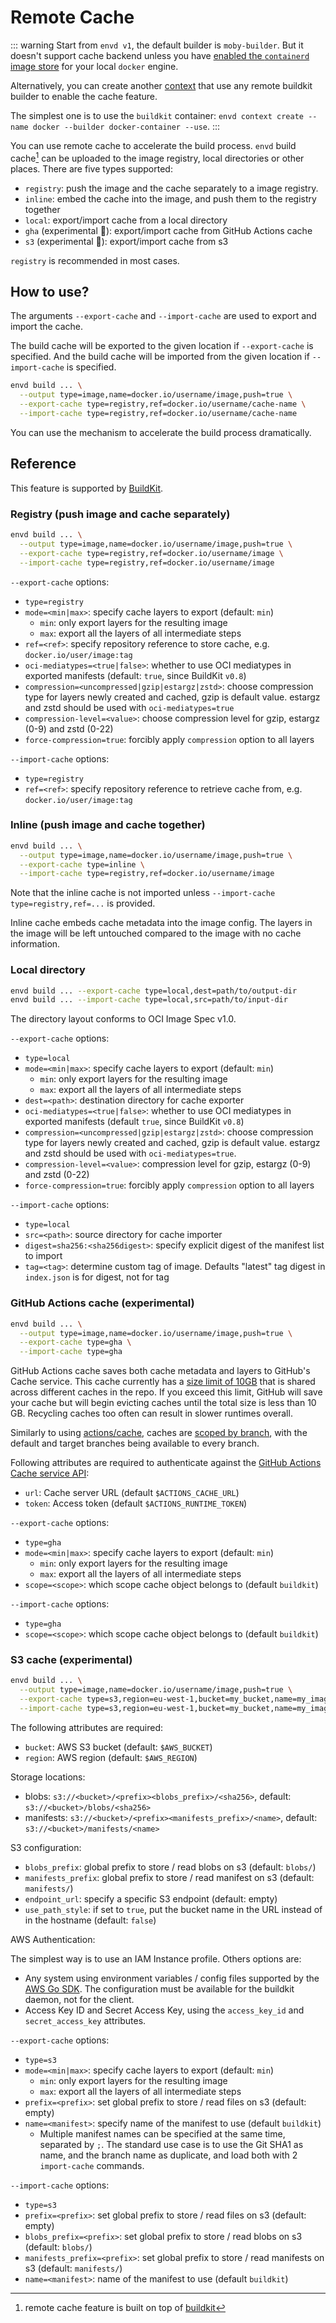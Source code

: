 # Remote Cache

::: warning
Start from `envd v1`, the default builder is `moby-builder`. But it doesn't support cache backend unless you have [enabled the `containerd` image store](https://docs.docker.com/engine/storage/containerd/) for your local `docker` engine.

Alternatively, you can create another [context](context) that use any remote buildkit builder to enable the cache feature.

The simplest one is to use the `buildkit` container: `envd context create --name docker --builder docker-container --use`.
:::

You can use remote cache to accelerate the build process. `envd` build cache[^1] can be uploaded to the image registry, local directories or other places. There are five types supported:

- `registry`: push the image and the cache separately to a image registry.
- `inline`: embed the cache into the image, and push them to the registry together
- `local`: export/import cache from a local directory
- `gha` (experimental 🧪): export/import cache from GitHub Actions cache
- `s3` (experimental 🧪): export/import cache from s3

`registry` is recommended in most cases.

[^1]: remote cache feature is built on top of [buildkit](https://github.com/moby/buildkit#export-cache)

## How to use?

The arguments `--export-cache` and `--import-cache` are used to export and import the cache. 

The build cache will be exported to the given location if `--export-cache` is specified. And the build cache will be imported from the given location if `--import-cache` is specified.

```bash
envd build ... \
  --output type=image,name=docker.io/username/image,push=true \
  --export-cache type=registry,ref=docker.io/username/cache-name \
  --import-cache type=registry,ref=docker.io/username/cache-name
```

You can use the mechanism to accelerate the build process dramatically.

## Reference

This feature is supported by [BuildKit](https://github.com/moby/buildkit#cache).

### Registry (push image and cache separately)

```bash
envd build ... \
  --output type=image,name=docker.io/username/image,push=true \
  --export-cache type=registry,ref=docker.io/username/image \
  --import-cache type=registry,ref=docker.io/username/image
```

`--export-cache` options:

- `type=registry`
- `mode=<min|max>`: specify cache layers to export (default: `min`)
  - `min`: only export layers for the resulting image
  - `max`: export all the layers of all intermediate steps
- `ref=<ref>`: specify repository reference to store cache, e.g. `docker.io/user/image:tag`
- `oci-mediatypes=<true|false>`: whether to use OCI mediatypes in exported manifests (default: `true`, since BuildKit `v0.8`)
- `compression=<uncompressed|gzip|estargz|zstd>`: choose compression type for layers newly created and cached, gzip is default value. estargz and zstd should be used with `oci-mediatypes=true`
- `compression-level=<value>`: choose compression level for gzip, estargz (0-9) and zstd (0-22)
- `force-compression=true`: forcibly apply `compression` option to all layers

`--import-cache` options:

- `type=registry`
- `ref=<ref>`: specify repository reference to retrieve cache from, e.g. `docker.io/user/image:tag`

### Inline (push image and cache together)

```bash
envd build ... \
  --output type=image,name=docker.io/username/image,push=true \
  --export-cache type=inline \
  --import-cache type=registry,ref=docker.io/username/image
```

Note that the inline cache is not imported unless `--import-cache type=registry,ref=...` is provided.

Inline cache embeds cache metadata into the image config. The layers in the image will be left untouched compared to the image with no cache information.

### Local directory

```bash
envd build ... --export-cache type=local,dest=path/to/output-dir
envd build ... --import-cache type=local,src=path/to/input-dir
```

The directory layout conforms to OCI Image Spec v1.0.

`--export-cache` options:

- `type=local`
- `mode=<min|max>`: specify cache layers to export (default: `min`)
  - `min`: only export layers for the resulting image
  - `max`: export all the layers of all intermediate steps
- `dest=<path>`: destination directory for cache exporter
- `oci-mediatypes=<true|false>`: whether to use OCI mediatypes in exported manifests (default `true`, since BuildKit `v0.8`)
- `compression=<uncompressed|gzip|estargz|zstd>`: choose compression type for layers newly created and cached, gzip is default value. estargz and zstd should be used with `oci-mediatypes=true`.
- `compression-level=<value>`: compression level for gzip, estargz (0-9) and zstd (0-22)
- `force-compression=true`: forcibly apply `compression` option to all layers

`--import-cache` options:

- `type=local`
- `src=<path>`: source directory for cache importer
- `digest=sha256:<sha256digest>`: specify explicit digest of the manifest list to import
- `tag=<tag>`: determine custom tag of image. Defaults "latest" tag digest in `index.json` is for digest, not for tag

### GitHub Actions cache (experimental)

```bash
envd build ... \
  --output type=image,name=docker.io/username/image,push=true \
  --export-cache type=gha \
  --import-cache type=gha
```

GitHub Actions cache saves both cache metadata and layers to GitHub's Cache service. This cache currently has a [size limit of 10GB](https://docs.github.com/en/actions/advanced-guides/caching-dependencies-to-speed-up-workflows#usage-limits-and-eviction-policy) that is shared across different caches in the repo. If you exceed this limit, GitHub will save your cache but will begin evicting caches until the total size is less than 10 GB. Recycling caches too often can result in slower runtimes overall.

Similarly to using [actions/cache](https://github.com/actions/cache), caches are [scoped by branch](https://docs.github.com/en/actions/advanced-guides/caching-dependencies-to-speed-up-workflows#restrictions-for-accessing-a-cache), with the default and target branches being available to every branch.

Following attributes are required to authenticate against the [GitHub Actions Cache service API](https://github.com/tonistiigi/go-actions-cache/blob/master/api.md#authentication):
- `url`: Cache server URL (default `$ACTIONS_CACHE_URL`)
- `token`: Access token (default `$ACTIONS_RUNTIME_TOKEN`)

`--export-cache` options:

- `type=gha`
- `mode=<min|max>`: specify cache layers to export (default: `min`)
  - `min`: only export layers for the resulting image
  - `max`: export all the layers of all intermediate steps
- `scope=<scope>`: which scope cache object belongs to (default `buildkit`)

`--import-cache` options:

- `type=gha`
- `scope=<scope>`: which scope cache object belongs to (default `buildkit`)

### S3 cache (experimental)

```bash
envd build ... \
  --output type=image,name=docker.io/username/image,push=true \
  --export-cache type=s3,region=eu-west-1,bucket=my_bucket,name=my_image \
  --import-cache type=s3,region=eu-west-1,bucket=my_bucket,name=my_image
```

The following attributes are required:
- `bucket`: AWS S3 bucket (default: `$AWS_BUCKET`)
- `region`: AWS region (default: `$AWS_REGION`)

Storage locations:
- blobs: `s3://<bucket>/<prefix><blobs_prefix>/<sha256>`, default: `s3://<bucket>/blobs/<sha256>`
- manifests: `s3://<bucket>/<prefix><manifests_prefix>/<name>`, default: `s3://<bucket>/manifests/<name>`

S3 configuration:
- `blobs_prefix`: global prefix to store / read blobs on s3 (default: `blobs/`)
- `manifests_prefix`: global prefix to store / read manifest on s3 (default: `manifests/`)
- `endpoint_url`: specify a specific S3 endpoint (default: empty)
- `use_path_style`: if set to `true`, put the bucket name in the URL instead of in the hostname (default: `false`)

AWS Authentication:

The simplest way is to use an IAM Instance profile.
Others options are:

- Any system using environment variables / config files supported by the [AWS Go SDK](https://docs.aws.amazon.com/sdk-for-go/v1/developer-guide/configuring-sdk.html). The configuration must be available for the buildkit daemon, not for the client.
- Access Key ID and Secret Access Key, using the `access_key_id` and `secret_access_key` attributes.

`--export-cache` options:
- `type=s3`
- `mode=<min|max>`: specify cache layers to export (default: `min`)
  - `min`: only export layers for the resulting image
  - `max`: export all the layers of all intermediate steps
- `prefix=<prefix>`: set global prefix to store / read files on s3 (default: empty)
- `name=<manifest>`: specify name of the manifest to use (default `buildkit`)
  - Multiple manifest names can be specified at the same time, separated by `;`. The standard use case is to use the Git SHA1 as name, and the branch name as duplicate, and load both with 2 `import-cache` commands.

`--import-cache` options:
- `type=s3`
- `prefix=<prefix>`: set global prefix to store / read files on s3 (default: empty)
- `blobs_prefix=<prefix>`: set global prefix to store / read blobs on s3 (default: `blobs/`)
- `manifests_prefix=<prefix>`: set global prefix to store / read manifests on s3 (default: `manifests/`)
- `name=<manifest>`: name of the manifest to use (default `buildkit`)
